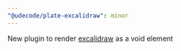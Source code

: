 ```yaml
---
"@udecode/plate-excalidraw": minor
---
```


New plugin to render [excalidraw](https://www.npmjs.com/package/@excalidraw/excalidraw) as a void element  
